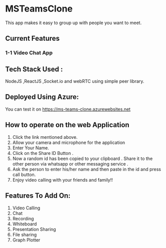 # MSTeamsClone

This app makes it easy to group up with people you want to meet. 

## Current Features

### 1-1 Video Chat App

## Tech Stack Used :
NodeJS ,ReactJS ,Socket.io and webRTC using simple peer library.

## Deployed Using Azure:
You can test it on https://ms-teams-clone.azurewebsites.net 

## How to operate on the web Application

1. Click the link mentioned above.
2. Allow your camera and microphone for the application
3. Enter Your Name.
4. Click on the Share ID Button .
5. Now a random id has been copied to your clipboard . Share it to the other person via whatsapp or other messaging service .
6. Ask the person to enter his/her name and then paste in the id and press call button.
7. Enjoy video calling with your friends and family!!

## Features To Add On:

1. Video Calling 
2. Chat 
3. Recording
4. Whiteboard
5. Presentation Sharing
6. File sharing 
7. Graph Plotter
